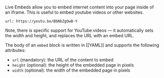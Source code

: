 Live Embeds allow you to embed internet content into your page inside of an iframe. This is useful to embed youtube videos or other websites.

```embed
url: https://youtu.be/BbNbZgOwB-Y
```

Note, there is specific support for YouTube videos — it automatically sets the width and height, and replaces the URL with an embed URL.

The body of an `embed` block is written in [[YAML]] and supports the following attributes:

* `url` (mandatory): the URL of the content to embed
* `height` (optional): the height of the embedded page in pixels
* `width` (optional): the width of the embedded page in pixels
